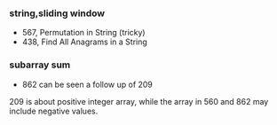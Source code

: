 ### string,sliding window
- 567, Permutation in String (tricky) 
- 438, Find All Anagrams in a String


### subarray sum
- 862 can be seen a follow up of 209

209 is about positive integer array, while the array in 560 and 862 may include negative values. 
